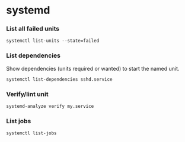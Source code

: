 # systemd

### List all failed units 

```
systemctl list-units --state=failed
```

### List dependencies

Show dependencies (units required or wanted) to start the named unit. 

```
systemctl list-dependencies sshd.service
```
### Verify/lint unit

```
systemd-analyze verify my.service
```

### List jobs

```
systemctl list-jobs
```

